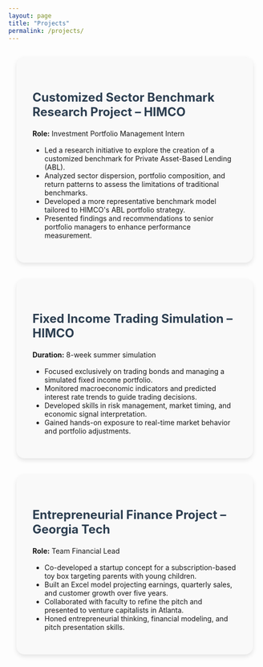 ```yaml
---
layout: page
title: "Projects"
permalink: /projects/
---
```


<div class="projects-wrapper">
  
  <section class="project-card">
    <h2>Customized Sector Benchmark Research Project – HIMCO</h2>
    <p><strong>Role:</strong> Investment Portfolio Management Intern</p>
    <ul>
      <li>Led a research initiative to explore the creation of a customized benchmark for Private Asset-Based Lending (ABL).</li>
      <li>Analyzed sector dispersion, portfolio composition, and return patterns to assess the limitations of traditional benchmarks.</li>
      <li>Developed a more representative benchmark model tailored to HIMCO's ABL portfolio strategy.</li>
      <li>Presented findings and recommendations to senior portfolio managers to enhance performance measurement.</li>
    </ul>
  </section>

  <section class="project-card">
    <h2>Fixed Income Trading Simulation – HIMCO</h2>
    <p><strong>Duration:</strong> 8-week summer simulation</p>
    <ul>
      <li>Focused exclusively on trading bonds and managing a simulated fixed income portfolio.</li>
      <li>Monitored macroeconomic indicators and predicted interest rate trends to guide trading decisions.</li>
      <li>Developed skills in risk management, market timing, and economic signal interpretation.</li>
      <li>Gained hands-on exposure to real-time market behavior and portfolio adjustments.</li>
    </ul>
  </section>

  <section class="project-card">
    <h2>Entrepreneurial Finance Project – Georgia Tech</h2>
    <p><strong>Role:</strong> Team Financial Lead</p>
    <ul>
      <li>Co-developed a startup concept for a subscription-based toy box targeting parents with young children.</li>
      <li>Built an Excel model projecting earnings, quarterly sales, and customer growth over five years.</li>
      <li>Collaborated with faculty to refine the pitch and presented to venture capitalists in Atlanta.</li>
      <li>Honed entrepreneurial thinking, financial modeling, and pitch presentation skills.</li>
    </ul>
  </section>

</div>

<style>
.projects-wrapper {
  display: grid;
  gap: 2rem;
  padding: 1rem;
}

.project-card {
  background: #f9f9f9;
  border-radius: 1rem;
  box-shadow: 0 4px 8px rgba(0,0,0,0.1);
  padding: 2rem;
}

.project-card h2 {
  font-size: 1.5rem;
  color: #2c3e50;
}

.project-card ul {
  margin-top: 1rem;
  list-style-type: disc;
  padding-left: 1.5rem;
}
</style>

